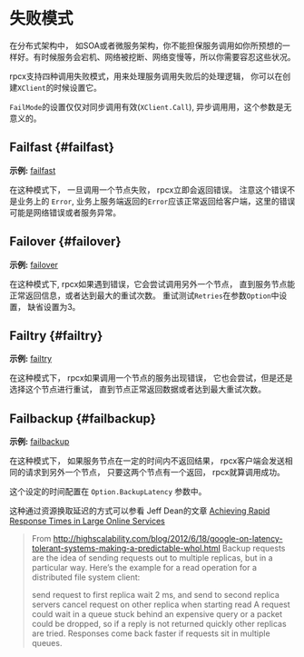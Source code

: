 # 失败模式

在分布式架构中， 如SOA或者微服务架构，你不能担保服务调用如你所预想的一样好。有时候服务会宕机、网络被挖断、网络变慢等，所以你需要容忍这些状况。

rpcx支持四种调用失败模式，用来处理服务调用失败后的处理逻辑， 你可以在创建`XClient`的时候设置它。

`FailMode`的设置仅仅对同步调用有效(`XClient.Call`), 异步调用用，这个参数是无意义的。


## Failfast {#failfast}

**示例:** [failfast](https://github.com/rpcx-ecosystem/rpcx-examples3/tree/master/failmode/failfast)

在这种模式下， 一旦调用一个节点失败， rpcx立即会返回错误。 注意这个错误不是业务上的 `Error`, 业务上服务端返回的`Error`应该正常返回给客户端，这里的错误可能是网络错误或者服务异常。

## Failover {#failover}

**示例:** [failover](https://github.com/rpcx-ecosystem/rpcx-examples3/tree/master/failmode/failover)

在这种模式下,  rpcx如果遇到错误，它会尝试调用另外一个节点， 直到服务节点能正常返回信息，或者达到最大的重试次数。 
重试测试`Retries`在参数`Option`中设置， 缺省设置为3。

## Failtry {#failtry}

**示例:** [failtry](https://github.com/rpcx-ecosystem/rpcx-examples3/tree/master/failmode/failtry)

在这种模式下， rpcx如果调用一个节点的服务出现错误， 它也会尝试，但是还是选择这个节点进行重试， 直到节点正常返回数据或者达到最大重试次数。

## Failbackup {#failbackup}

**示例:** [failbackup](https://github.com/rpcx-ecosystem/rpcx-examples3/tree/master/failmode/failbackup)

在这种模式下， 如果服务节点在一定的时间内不返回结果， rpcx客户端会发送相同的请求到另外一个节点， 只要这两个节点有一个返回， rpcx就算调用成功。

这个设定的时间配置在 `Option.BackupLatency` 参数中。

这种通过资源换取延迟的方式可以参看 Jeff Dean的文章 [Achieving Rapid Response Times in Large Online Services](https://static.googleusercontent.com/media/research.google.com/zh-CN//pubs/archive/44875.pdf)

> From http://highscalability.com/blog/2012/6/18/google-on-latency-tolerant-systems-making-a-predictable-whol.html
> Backup requests are the idea of sending requests out to multiple replicas, but in a particular way. Here’s the example for a read operation for a distributed file system client:
> 
> send request to first replica
> wait 2 ms, and send to second replica
> servers cancel request on other replica when starting read
> A request could wait in a queue stuck behind an expensive query or a packet could be dropped, so if a reply is not returned quickly other replicas are tried. Responses come back faster if requests sit in multiple queues.

